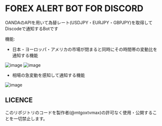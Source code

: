 # FOREX ALERT BOT FOR DISCORD
OANDAのAPIを用いて為替レート(USDJPY・EURJPY・GBPJPY)を取得してDiscodeで通知するBotです

機能: 



  - 日本・ヨーロッパ・アメリカの市場が閉まると同時にその時間帯の変動比を通知する機能

![image](https://user-images.githubusercontent.com/30610407/111452320-beeb6580-8755-11eb-97ad-750f6596ac09.png)
![image](https://user-images.githubusercontent.com/30610407/111452432-dfb3bb00-8755-11eb-81bf-b3859ace4043.png)

  - 相場の急変動を感知して通知する機能

![image](https://user-images.githubusercontent.com/30610407/111451932-500e0c80-8755-11eb-9761-bc8ddf3ba6ee.png)

## LICENCE
このリポジトリのコードを製作者(@mtgoxtvmax)の許可なく使用・公開することを一切禁止します。
